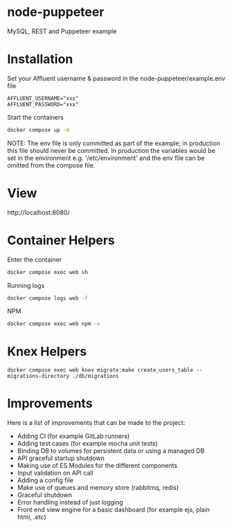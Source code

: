 # node-puppeteer
MySQL, REST and Puppeteer example

# Installation
Set your Affluent username & password in the node-puppeteer/example.env file
```env
AFFLUENT_USERNAME="xxx"
AFFLUENT_PASSWORD="xxx"
```
Start the containers
```bash
docker compose up -d
```
NOTE:
The env file is only committed as part of the example; in production this file should never be committed.
In production the variables would be set in the environment e.g. '/etc/environment' and the env file can be omitted from the compose file.

# View
http://localhost:8080/

# Container Helpers
Enter the container 
```bash
docker compose exec web sh
```
Running logs
```bash
docker compose logs web -f
```
NPM
```bash
docker compose exec web npm -v
```

# Knex Helpers
```
docker compose exec web knex migrate:make create_users_table --migrations-directory ./db/migrations
```

# Improvements
Here is a list of improvements that can be made to the project:
- Adding CI (for example GitLab runners)
- Adding test cases (for example mocha unit tests)
- Binding DB to volumes for persistent data or using a managed DB
- API graceful startup shutdown
- Making use of ES Modules for the different components
- Input validation on API call
- Adding a config file
- Make use of queues and memory store (rabbitmq, redis)
- Graceful shutdown
- Error handling instead of just logging
- Front end view engine for a basic dashboard (for example ejs, plain html, .etc)